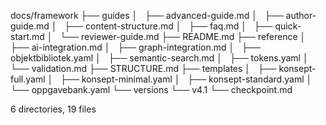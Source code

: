 docs/framework
├── guides
│   ├── advanced-guide.md
│   ├── author-guide.md
│   ├── content-structure.md
│   ├── faq.md
│   ├── quick-start.md
│   └── reviewer-guide.md
├── README.md
├── reference
│   ├── ai-integration.md
│   ├── graph-integration.md
│   ├── objektbibliotek.yaml
│   ├── semantic-search.md
│   ├── tokens.yaml
│   └── validation.md
├── STRUCTURE.md
├── templates
│   ├── konsept-full.yaml
│   ├── konsept-minimal.yaml
│   ├── konsept-standard.yaml
│   └── oppgavebank.yaml
└── versions
    └── v4.1
        └── checkpoint.md

6 directories, 19 files
